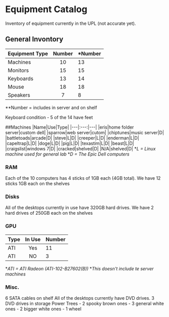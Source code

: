 # Equipment Catalog
Inventory of equipment currently in the UPL (not accurate yet).

## General Invontory
|Equipment Type|Number|*Number|
|---|:---:|---|
|Machines|10|13|
|Monitors|15|15|
|Keyboards|13|14|
|Mouse|18|18|
|Speakers|7|8|
**Number = includes in server and on shelf

Keyboard condition - 
5 of the 14 have feet

##Machines
|Name|Use|Type|
|---|:---:|---|
|eris|home folder server|custom dell|
|sparrow|web server|cutom|
|chiptunes|music server|D|
|battletoads|arcade|D|
|steve|L|D|
|creeper|L|D|
|enderman|L|D|
|capeltrap|L|D|
|doge|L|D|
|pig|L|D|
|texastim|L|D|
|beast|L|D|
|craigslist|windows 7|D|
|cracked|shelved|D|
|N/A|shelved|D|
**L = Linux machine used for general lab*
**D = The Epic Dell computers*



### RAM
Each of the 10 computers has 4 sticks of 1GB each (4GB total). 
We have 12 sticks 1GB each on the shelves

### Disks
All of the desktops currently in use have 320GB hard drives.
We have 2 hard drives of 250GB each on the shelves

### GPU
|Type|In Use|Number|
|---|:---:|---|
|ATI|Yes|11|
|ATI|NO|3|
**ATI = ATI Radeon (ATI-102-B27602(B))*
**This doesn't include te server machines*

### Misc.
6 SATA cables on shelf
All of the desktops currently have DVD drives.
3 DVD drives in storage
Power Trees - 2 spooky brown ones - 3 general white ones - 2 bigger white ones - 1 wheel
